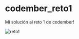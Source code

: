 # codember_reto1
Mi solución al reto 1 de codember!

![reto1](https://github.com/Alejandro-Az/codember_reto1/assets/105530752/cbe54e91-e5a1-4d8e-a09e-f935a9ace3ca)
